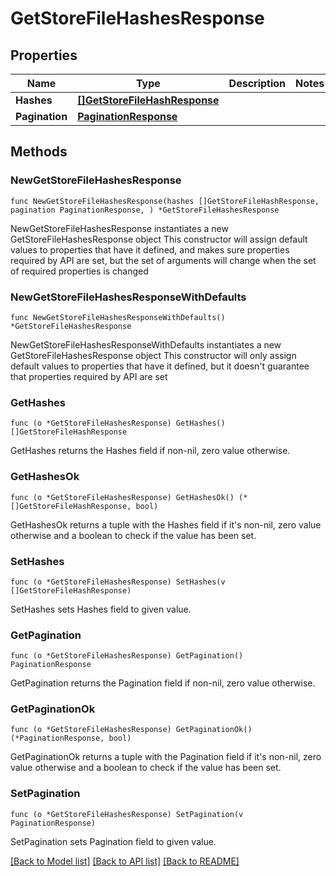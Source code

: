 # GetStoreFileHashesResponse

## Properties

Name | Type | Description | Notes
------------ | ------------- | ------------- | -------------
**Hashes** | [**[]GetStoreFileHashResponse**](GetStoreFileHashResponse.md) |  | 
**Pagination** | [**PaginationResponse**](PaginationResponse.md) |  | 

## Methods

### NewGetStoreFileHashesResponse

`func NewGetStoreFileHashesResponse(hashes []GetStoreFileHashResponse, pagination PaginationResponse, ) *GetStoreFileHashesResponse`

NewGetStoreFileHashesResponse instantiates a new GetStoreFileHashesResponse object
This constructor will assign default values to properties that have it defined,
and makes sure properties required by API are set, but the set of arguments
will change when the set of required properties is changed

### NewGetStoreFileHashesResponseWithDefaults

`func NewGetStoreFileHashesResponseWithDefaults() *GetStoreFileHashesResponse`

NewGetStoreFileHashesResponseWithDefaults instantiates a new GetStoreFileHashesResponse object
This constructor will only assign default values to properties that have it defined,
but it doesn't guarantee that properties required by API are set

### GetHashes

`func (o *GetStoreFileHashesResponse) GetHashes() []GetStoreFileHashResponse`

GetHashes returns the Hashes field if non-nil, zero value otherwise.

### GetHashesOk

`func (o *GetStoreFileHashesResponse) GetHashesOk() (*[]GetStoreFileHashResponse, bool)`

GetHashesOk returns a tuple with the Hashes field if it's non-nil, zero value otherwise
and a boolean to check if the value has been set.

### SetHashes

`func (o *GetStoreFileHashesResponse) SetHashes(v []GetStoreFileHashResponse)`

SetHashes sets Hashes field to given value.


### GetPagination

`func (o *GetStoreFileHashesResponse) GetPagination() PaginationResponse`

GetPagination returns the Pagination field if non-nil, zero value otherwise.

### GetPaginationOk

`func (o *GetStoreFileHashesResponse) GetPaginationOk() (*PaginationResponse, bool)`

GetPaginationOk returns a tuple with the Pagination field if it's non-nil, zero value otherwise
and a boolean to check if the value has been set.

### SetPagination

`func (o *GetStoreFileHashesResponse) SetPagination(v PaginationResponse)`

SetPagination sets Pagination field to given value.



[[Back to Model list]](../README.md#documentation-for-models) [[Back to API list]](../README.md#documentation-for-api-endpoints) [[Back to README]](../README.md)


